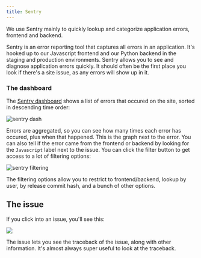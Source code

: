```yaml
---
title: Sentry
---
```


We use Sentry mainly to quickly lookup and categorize application errors, frontend and backend.

Sentry is an error reporting tool that captures all errors in an application.  It's hooked up to our Javascript frontend and our Python backend in the staging and production environments.  Sentry allows you to see and diagnose application errors quickly.  It should often be the first place you look if there's a site issue, as any errors will show up in it.

### The dashboard

The [Sentry dashboard](https://sentry.io/dataquest/web-prod/) shows a list of errors that occured on the site, sorted in descending time order:

  ![sentry dash](../images/sentry_dash.png)

Errors are aggregated, so you can see how many times each error has occured, plus when that happened.  This is the graph next to the error.  You can also tell if the error came from the frontend or backend by looking for the `Javascript` label next to the issue.  You can click the filter button to get access to a lot of filtering options:

![sentry filtering](../images/sentry_filtering.png)

The filtering options allow you to restrict to frontend/backend, lookup by user, by release commit hash, and a bunch of other options.

## The issue

If you click into an issue, you'll see this:

![](../images/sentry_issue.png)

The issue lets you see the traceback of the issue, along with other information.  It's almost always super useful to look at the traceback.



